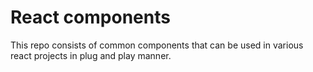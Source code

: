 # React components

This repo consists of common components that can be used in various react 
projects in plug and play manner.

